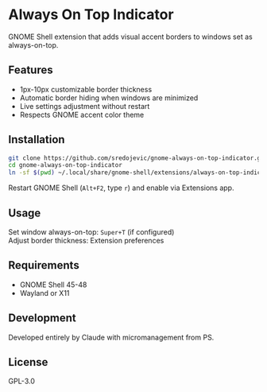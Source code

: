 # Always On Top Indicator

GNOME Shell extension that adds visual accent borders to windows set as always-on-top.

## Features

- 1px-10px customizable border thickness  
- Automatic border hiding when windows are minimized
- Live settings adjustment without restart
- Respects GNOME accent color theme

## Installation

```bash
git clone https://github.com/sredojevic/gnome-always-on-top-indicator.git
cd gnome-always-on-top-indicator
ln -sf $(pwd) ~/.local/share/gnome-shell/extensions/always-on-top-indicator@petar
```

Restart GNOME Shell (`Alt+F2`, type `r`) and enable via Extensions app.

## Usage

Set window always-on-top: `Super+T` (if configured)  
Adjust border thickness: Extension preferences

## Requirements

- GNOME Shell 45-48
- Wayland or X11

## Development

Developed entirely by Claude with micromanagement from PS.

## License

GPL-3.0
